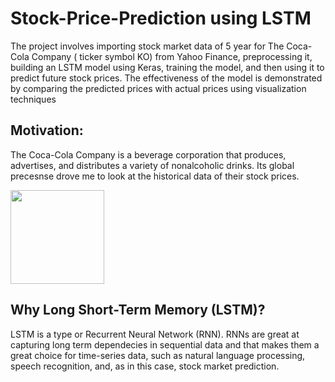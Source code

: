 # Stock-Price-Prediction using LSTM

The project involves importing stock market data of 5 year for The Coca-Cola Company ( ticker symbol KO) from Yahoo Finance, preprocessing it, building an LSTM model using Keras, training the model, and then using it to predict future stock prices. The effectiveness of the model is demonstrated by comparing the predicted prices with actual prices using visualization techniques

## Motivation: 
The Coca-Cola Company is a beverage corporation that produces, advertises, and distributes a variety of nonalcoholic drinks. Its global precesnse drove me to look at the historical data of their stock prices.

   <img src="https://github.com/rominat/Stock-Price-Prediction/assets/40639100/7e01b020-3c42-4f7a-b573-9793297b8a7d" width="150">
</div>

## Why Long Short-Term Memory (LSTM)?
LSTM is a type or Recurrent Neural Network (RNN). RNNs are great at capturing long term dependecies in sequential data and that makes them a great choice for time-series data, such as natural language processing, speech recognition, and, as in this case, stock market prediction.


